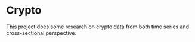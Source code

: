 # Crypto

This project does some research on crypto data from both time series and cross-sectional perspective.
